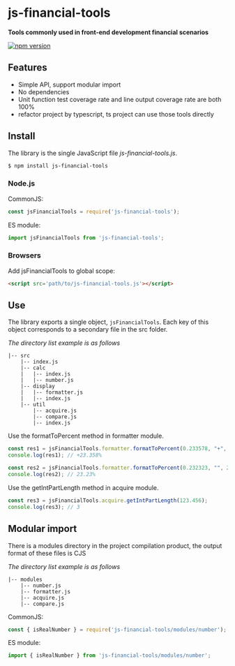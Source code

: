 # js-financial-tools

**Tools commonly used in front-end development financial scenarios**

[![npm version](https://img.shields.io/npm/v/js-financial-tools.svg)](https://www.npmjs.com/package/js-financial-tools)

## Features

- Simple API, support modular import
- No dependencies
- Unit function test coverage rate and line output coverage rate are both 100%
- refactor project by typescript, ts project can use those tools directly

## Install

The library is the single JavaScript file *js-financial-tools.js*.

```bash
$ npm install js-financial-tools
```

### Node.js

CommonJS:

```javascript
const jsFinancialTools = require('js-financial-tools');
```

ES module:

```javascript
import jsFinancialTools from 'js-financial-tools';
```

### Browsers

Add jsFinancialTools to global scope:

```html
<script src='path/to/js-financial-tools.js'></script>
```

## Use

The library exports a single object, `jsFinancialTools`.
Each key of this object corresponds to a secondary file in the src folder.

*The directory list example is as follows*
```
|-- src
    |-- index.js
    |-- calc
    |   |-- index.js
    |   |-- number.js
    |-- display
    |   |-- formatter.js
    |   |-- index.js
    |-- util
        |-- acquire.js
        |-- compare.js
        |-- index.js
```

Use the formatToPercent method in formatter module.

```javascript
const res1 = jsFinancialTools.formatter.formatToPercent(0.233578, "+", 3);
console.log(res1); // +23.358%

const res2 = jsFinancialTools.formatter.formatToPercent(0.232323, "", 2);
console.log(res2); // 23.23%
```

Use the getIntPartLength method in acquire module.

```javascript
const res3 = jsFinancialTools.acquire.getIntPartLength(123.456);
console.log(res3); // 3
```

## Modular import

There is a modules directory in the project compilation product, the output format of these files is CJS

*The directory list example is as follows*
```
|-- modules
    |-- number.js
    |-- formatter.js
    |-- acquire.js
    |-- compare.js
```

CommonJS:
```javascript
const { isRealNumber } = require('js-financial-tools/modules/number');
```

ES module:
```javascript
import { isRealNumber } from 'js-financial-tools/modules/number';
```


